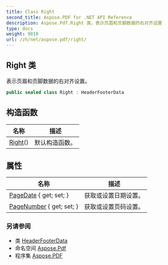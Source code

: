 ```yaml
---
title: Class Right
second_title: Aspose.PDF for .NET API Reference
description: Aspose.Pdf.Right 类。表示页眉和页脚数据的右对齐设置
type: docs
weight: 9810
url: /zh/net/aspose.pdf/right/
---
```

## Right 类

表示页眉和页脚数据的右对齐设置。

```csharp
public sealed class Right : HeaderFooterData
```

## 构造函数

| 名称 | 描述 |
| --- | --- |
| [Right](right/)() | 默认构造函数。 |

## 属性

| 名称 | 描述 |
| --- | --- |
| [PageDate](../../aspose.pdf/headerfooterdata/pagedate/) { get; set; } | 获取或设置日期设置。 |
| [PageNumber](../../aspose.pdf/headerfooterdata/pagenumber/) { get; set; } | 获取或设置页码设置。 |

### 另请参阅

* 类 [HeaderFooterData](../headerfooterdata/)
* 命名空间 [Aspose.Pdf](../../aspose.pdf/)
* 程序集 [Aspose.PDF](../../)